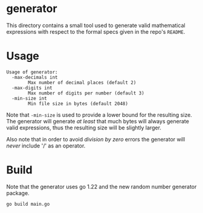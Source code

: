 # generator

This directory contains a small tool used to generate valid mathematical
expressions with respect to the formal specs given in the repo's `README`.

# Usage

```
Usage of generator:
  -max-decimals int
        Max number of decimal places (default 2)
  -max-digits int
        Max number of digits per number (default 3)
  -min-size int
        Min file size in bytes (default 2048)
```

Note that `-min-size` is used to provide a lower bound for the resulting size.
The generator will generate _at least_ that much bytes will always generate valid
expressions, thus the resulting size will be slightly larger.

Also note that in order to avoid _division by zero_ errors the generator will
_never_ include '/' as an operator.

# Build

Note that the generator uses go 1.22 and the new random number generator package.

```shell
go build main.go
```